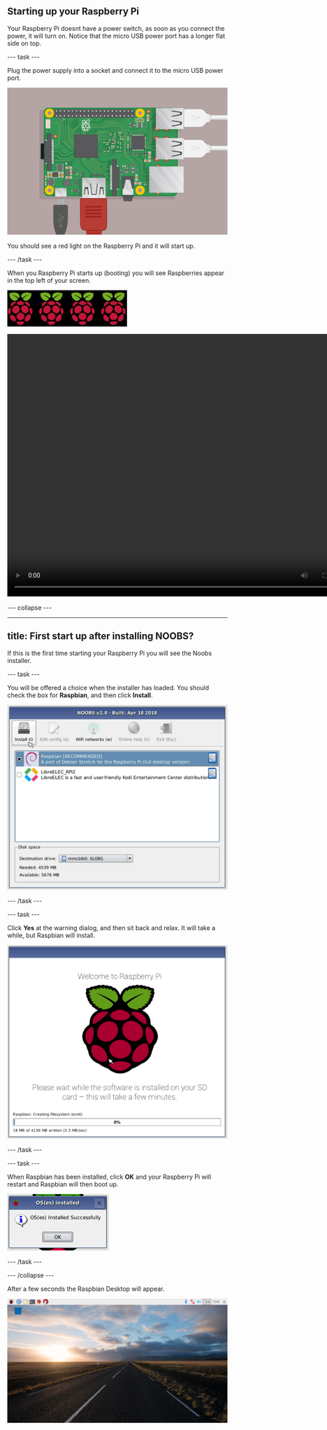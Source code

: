 
## Starting up your Raspberry Pi

Your Raspberry Pi doesnt have a power switch, as soon as you connect the power, it will turn on. Notice that the micro USB power port has a longer flat side on top.

--- task ---

Plug the power supply into a socket and connect it to the micro USB power port.

![screenshot](images/pi-power.png)

You should see a red light on the Raspberry Pi and it will start up.

--- /task ---

When you Raspberry Pi starts up (booting) you will see Raspberries appear in the top left of your screen.

![boot raspberries](images/raspberries.png)

<video width="800" height="600" controls>
<source src="images/piboot.webm" type="video/webm">
Your browser does not support WebM video, so try FireFox or Chrome.
</video>

--- collapse ---

---
title: First start up after installing NOOBS?
---

If this is the first time starting your Raspberry Pi you will see the Noobs installer.

--- task ---

You will be offered a choice when the installer has loaded. You should check the box for **Raspbian**, and then click **Install**.

![install](images/install.png)

--- /task ---

--- task ---

Click **Yes** at the warning dialog, and then sit back and relax. It will take a while, but Raspbian will install.

![installing](images/installing.png)

--- /task ---

--- task ---

When Raspbian has been installed, click **OK** and your Raspberry Pi will restart and Raspbian will then boot up.

![installed](images/installed.png)

--- /task ---


--- /collapse ---

After a few seconds the Raspbian Desktop will appear.

![raspbian desktop](images/pi-desktop.jpg)

